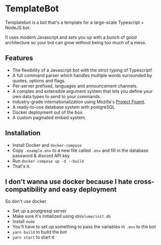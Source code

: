 # TemplateBot
Templatebot is a bot that's a template for a large-scale Typescript + NodeJS bot.

It uses modern Javascript and sets you up with a bunch of good architecture so your bot can grow without being too much of a mess.

## Features
- The flexibility of a Javascript bot with the strict typing of Typescript!
- A full command parser which handles multiple words surrounded by quotes, options and flags.
- Per-server prefixed, languages and announcement channels.
- A complex and extensible argument system that lets you define your own data types to send to your commands.
- Industry-grade internationalization using Mozilla's [Project Fluent](https://www.projectfluent.org/play/).
- A ready-to-use database system with postgreSQL
- Docker deployment out of the box.
- A custom paginated embed system.

## Installation

- Install Docker and `docker-compose`
- Copy `.example.env` to a new file called `.env` and fill in the database password & discord API key.
- Run `docker-compose up -d --build`
- That's it.

## I don't wanna use docker because I hate cross-compatibility and easy deployment
So don't use docker.
- Set up a postgresql server
- Make sure it's initialized using `dbVolume/init.db`
- Install `node`
- You'll have to set up something to pass the variables in `.env` to the bot
- `yarn build` to build the bot
- `yarn start` to start it
